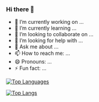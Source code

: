 ### Hi there 👋

- 🔭 I’m currently working on ...
- 🌱 I’m currently learning ...
- 👯 I’m looking to collaborate on ...
- 🤔 I’m looking for help with ...
- 💬 Ask me about ...
- 📫 How to reach me: ...
- 😄 Pronouns: ...
- ⚡ Fun fact: ...

<a href="https://github.com/cand-99" align="left"><img src="https://github-readme-stats.vercel.app/api/top-langs/?username=cand-99&langs_count=10&title_color=0891b2&text_color=ffffff&icon_color=0891b2&bg_color=1c1917&hide_border=true&locale=en&custom_title=Top%20%Languages" alt="Top Languages" /></a>

[![Top Langs](https://github-readme-stats-git-masterrstaa-rickstaa.vercel.app/api/top-langs/?username=cand-99&layout=compact&hide=css,html&exclude_repo=a-store,Test-Frontend-Developer-Movie-App,WebGasnet-Skripsi,larave-vue,silaukmas,larave1,skck-online,cms-skck,guh-project,cms-technikom,technikom-landing-page,survei-app-api)](https://github.com/cand-99/github-readme-stats)

<!--
**cand-99/cand-99** is a ✨ _special_ ✨ repository because its `README.md` (this file) appears on your GitHub profile.

Here are some ideas to get you started:

- 🔭 I’m currently working on ...
- 🌱 I’m currently learning ...
- 👯 I’m looking to collaborate on ...
- 🤔 I’m looking for help with ...
- 💬 Ask me about ...
- 📫 How to reach me: ...
- 😄 Pronouns: ...
- ⚡ Fun fact: ...
-->


